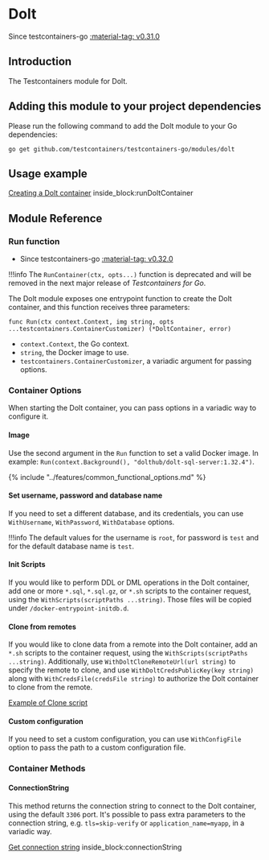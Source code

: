 # Dolt

Since testcontainers-go <a href="https://github.com/testcontainers/testcontainers-go/releases/tag/v0.31.0"><span class="tc-version">:material-tag: v0.31.0</span></a>

## Introduction

The Testcontainers module for Dolt.

## Adding this module to your project dependencies

Please run the following command to add the Dolt module to your Go dependencies:

```
go get github.com/testcontainers/testcontainers-go/modules/dolt
```

## Usage example

<!--codeinclude-->
[Creating a Dolt container](../../modules/dolt/examples_test.go) inside_block:runDoltContainer
<!--/codeinclude-->

## Module Reference

### Run function

- Since testcontainers-go <a href="https://github.com/testcontainers/testcontainers-go/releases/tag/v0.32.0"><span class="tc-version">:material-tag: v0.32.0</span></a>

!!!info
    The `RunContainer(ctx, opts...)` function is deprecated and will be removed in the next major release of _Testcontainers for Go_.

The Dolt module exposes one entrypoint function to create the Dolt container, and this function receives three parameters:

```golang
func Run(ctx context.Context, img string, opts ...testcontainers.ContainerCustomizer) (*DoltContainer, error)
```

- `context.Context`, the Go context.
- `string`, the Docker image to use.
- `testcontainers.ContainerCustomizer`, a variadic argument for passing options.

### Container Options

When starting the Dolt container, you can pass options in a variadic way to configure it.

#### Image

Use the second argument in the `Run` function to set a valid Docker image.
In example: `Run(context.Background(), "dolthub/dolt-sql-server:1.32.4")`.

{% include "../features/common_functional_options.md" %}

#### Set username, password and database name

If you need to set a different database, and its credentials, you can use `WithUsername`, `WithPassword`, `WithDatabase`
options.

!!!info
The default values for the username is `root`, for password is `test` and for the default database name is `test`.

#### Init Scripts

If you would like to perform DDL or DML operations in the Dolt container, add one or more `*.sql`, `*.sql.gz`, or `*.sh`
scripts to the container request, using the `WithScripts(scriptPaths ...string)`. Those files will be copied under `/docker-entrypoint-initdb.d`.

#### Clone from remotes

If you would like to clone data from a remote into the Dolt container, add an `*.sh`
scripts to the container request, using the `WithScripts(scriptPaths ...string)`. Additionally, use `WithDoltCloneRemoteUrl(url string)` to specify
the remote to clone, and use `WithDoltCredsPublicKey(key string)` along with `WithCredsFile(credsFile string)` to authorize the Dolt container to clone from the remote.

<!--codeinclude-->
[Example of Clone script](../../modules/dolt/testdata/clone-db.sh)
<!--/codeinclude-->

#### Custom configuration

If you need to set a custom configuration, you can use `WithConfigFile` option to pass the path to a custom configuration file.

### Container Methods

#### ConnectionString

This method returns the connection string to connect to the Dolt container, using the default `3306` port.
It's possible to pass extra parameters to the connection string, e.g. `tls=skip-verify` or `application_name=myapp`, in a variadic way.

<!--codeinclude-->
[Get connection string](../../modules/dolt/dolt_test.go) inside_block:connectionString
<!--/codeinclude-->
